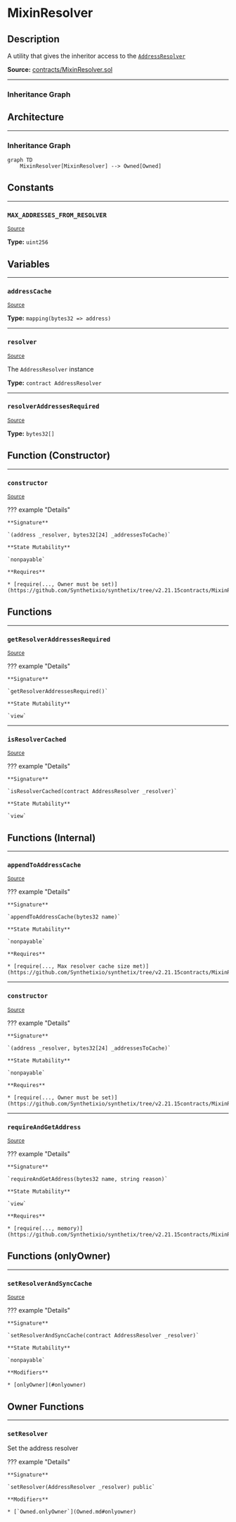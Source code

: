 # MixinResolver

## Description

A utility that gives the inheritor access to the [`AddressResolver`](AddressResolver.md)



**Source:** [contracts/MixinResolver.sol](https://github.com/Synthetixio/synthetix/tree/v2.21.15contracts/MixinResolver.sol)


---
### Inheritance Graph

<!--centered-image>
    ![[name] inheritance graph](../img/graphs/MixinResolver.svg)
</centered-image-->

## Architecture


---
### Inheritance Graph

```mermaid
graph TD
    MixinResolver[MixinResolver] --> Owned[Owned]
```

## Constants


---
### `MAX_ADDRESSES_FROM_RESOLVER`

<sub>[Source](https://github.com/Synthetixio/synthetix/tree/v2.21.15contracts/MixinResolver.sol#L18)</sub>





**Type:** `uint256`

## Variables


---
### `addressCache`

<sub>[Source](https://github.com/Synthetixio/synthetix/tree/v2.21.15contracts/MixinResolver.sol#L14)</sub>





**Type:** `mapping(bytes32 => address)`


---
### `resolver`

<sub>[Source](https://github.com/Synthetixio/synthetix/tree/v2.21.15contracts/MixinResolver.sol#L12)</sub>



The `AddressResolver` instance




**Type:** `contract AddressResolver`


---
### `resolverAddressesRequired`

<sub>[Source](https://github.com/Synthetixio/synthetix/tree/v2.21.15contracts/MixinResolver.sol#L16)</sub>





**Type:** `bytes32[]`

## Function (Constructor)


---
### `constructor`

<sub>[Source](https://github.com/Synthetixio/synthetix/tree/v2.21.15contracts/MixinResolver.sol#L20)</sub>



??? example "Details"

    **Signature**

    `(address _resolver, bytes32[24] _addressesToCache)`

    **State Mutability**

    `nonpayable`

    **Requires**

    * [require(..., Owner must be set)](https://github.com/Synthetixio/synthetix/tree/v2.21.15contracts/MixinResolver.sol#L22)

## Functions


---
### `getResolverAddressesRequired`

<sub>[Source](https://github.com/Synthetixio/synthetix/tree/v2.21.15contracts/MixinResolver.sol#L76)</sub>



??? example "Details"

    **Signature**

    `getResolverAddressesRequired()`

    **State Mutability**

    `view`


---
### `isResolverCached`

<sub>[Source](https://github.com/Synthetixio/synthetix/tree/v2.21.15contracts/MixinResolver.sol#L58)</sub>



??? example "Details"

    **Signature**

    `isResolverCached(contract AddressResolver _resolver)`

    **State Mutability**

    `view`

## Functions (Internal)


---
### `appendToAddressCache`

<sub>[Source](https://github.com/Synthetixio/synthetix/tree/v2.21.15contracts/MixinResolver.sol#L87)</sub>



??? example "Details"

    **Signature**

    `appendToAddressCache(bytes32 name)`

    **State Mutability**

    `nonpayable`

    **Requires**

    * [require(..., Max resolver cache size met)](https://github.com/Synthetixio/synthetix/tree/v2.21.15contracts/MixinResolver.sol#L89)


---
### `constructor`

<sub>[Source](https://github.com/Synthetixio/synthetix/tree/v2.21.15contracts/MixinResolver.sol#L20)</sub>



??? example "Details"

    **Signature**

    `(address _resolver, bytes32[24] _addressesToCache)`

    **State Mutability**

    `nonpayable`

    **Requires**

    * [require(..., Owner must be set)](https://github.com/Synthetixio/synthetix/tree/v2.21.15contracts/MixinResolver.sol#L22)


---
### `requireAndGetAddress`

<sub>[Source](https://github.com/Synthetixio/synthetix/tree/v2.21.15contracts/MixinResolver.sol#L50)</sub>



??? example "Details"

    **Signature**

    `requireAndGetAddress(bytes32 name, string reason)`

    **State Mutability**

    `view`

    **Requires**

    * [require(..., memory)](https://github.com/Synthetixio/synthetix/tree/v2.21.15contracts/MixinResolver.sol#L52)

## Functions (onlyOwner)


---
### `setResolverAndSyncCache`

<sub>[Source](https://github.com/Synthetixio/synthetix/tree/v2.21.15contracts/MixinResolver.sol#L38)</sub>



??? example "Details"

    **Signature**

    `setResolverAndSyncCache(contract AddressResolver _resolver)`

    **State Mutability**

    `nonpayable`

    **Modifiers**

    * [onlyOwner](#onlyowner)

## Owner Functions


---
### `setResolver`

Set the address resolver


??? example "Details"


    **Signature**
    
    `setResolver(AddressResolver _resolver) public`
    
    **Modifiers**
    
    * [`Owned.onlyOwner`](Owned.md#onlyowner)

